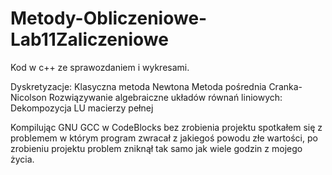 # Metody-Obliczeniowe-Lab11Zaliczeniowe
Kod w c++ ze sprawozdaniem i wykresami.

Dyskretyzacje:
  Klasyczna metoda Newtona
  Metoda pośrednia Cranka-Nicolson
Rozwiązywanie algebraiczne układów równań liniowych:
  Dekompozycja LU macierzy pełnej

Kompilując GNU GCC w CodeBlocks bez zrobienia projektu spotkałem się z problemem w którym program zwracał z jakiegoś
powodu złe wartości, po zrobieniu projektu problem zniknął tak samo jak wiele godzin z mojego życia.
